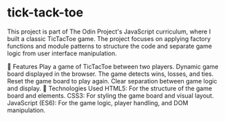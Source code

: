 # tick-tack-toe
This project is part of The Odin Project's JavaScript curriculum, where I built a classic TicTacToe game. The project focuses on applying factory functions and module patterns to structure the code and separate game logic from user interface manipulation.

🌟 Features
Play a game of TicTacToe between two players.
Dynamic game board displayed in the browser.
The game detects wins, losses, and ties.
Reset the game board to play again.
Clear separation between game logic and display.
🚀 Technologies Used
HTML5: For the structure of the game board and elements.
CSS3: For styling the game board and visual layout.
JavaScript (ES6): For the game logic, player handling, and DOM manipulation.
